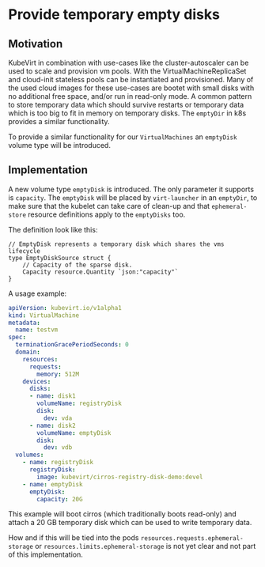 # Provide temporary empty disks

## Motivation

KubeVirt in combination with use-cases like the cluster-autoscaler can be used
to scale and provision vm pools. With the VirtualMachineReplicaSet and
cloud-init stateless pools can be instantiated and provisioned.
Many of the used cloud images for these use-cases are bootet with small disks
with no additional free space, and/or run in read-only mode. A common pattern
to store temporary data which should survive restarts or temporary data which
is too big to fit in memory on temporary disks. The `emptyDir` in k8s provides
a similar functionality.

To provide a similar functionality for our `VirtualMachines` an `emptyDisk`
volume type will be introduced.

## Implementation

A new volume type `emptyDisk` is introduced. The only parameter it supports is
`capacity`. The `emptyDisk` will be placed by `virt-launcher` in an `emptyDir`,
to make sure that the kubelet can take care of clean-up and that
`ephemeral-store` resource definitions apply to the `emptyDisks` too.

The definition look like this:


```golang
// EmptyDisk represents a temporary disk which shares the vms lifecycle
type EmptyDiskSource struct {
	// Capacity of the sparse disk.
	Capacity resource.Quantity `json:"capacity"`
}
```

A usage example:

```yaml
apiVersion: kubevirt.io/v1alpha1
kind: VirtualMachine
metadata:
  name: testvm
spec:
  terminationGracePeriodSeconds: 0
  domain:
    resources:
      requests:
        memory: 512M
    devices:
      disks:
      - name: disk1
        volumeName: registryDisk
        disk:
          dev: vda
      - name: disk2
        volumeName: emptyDisk
        disk:
          dev: vdb
  volumes:
    - name: registryDisk
      registryDisk:
        image: kubevirt/cirros-registry-disk-demo:devel
    - name: emptyDisk
      emptyDisk:
        capacity: 20G
```

This example will boot cirros (which traditionally boots read-only) and attach
a 20 GB temporary disk which can be used to write temporary data.

How and if this will be tied into the pods
`resources.requests.ephemeral-storage` or `resources.limits.ephemeral-storage`
is not yet clear and not part of this implementation.
